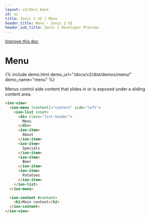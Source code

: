 ```yaml
---
layout: v2/docs_base
id: ui
title: Ionic 2 UI | Menu
header_title: Menu - Ionic 2 UI
header_sub_title: Ionic 2 Developer Preview
---
```

<div class="improve-docs">
  <a href='https://github.com/driftyco/ionic-site/edit/ionic2/docs/v2/ui/menu/index.md'>
    Improve this doc
  </a>
</div>

<h1 class="title">Menu</h1>

{% include demo.html demo_url="/docs/v2/dist/demos/menu/" demo_name="menu" %}

Menus control side content that slides in or is exposed under a sliding content area.


```html
<ion-view>
  <ion-menu [content]="content" side="left">
    <ion-list inset>
      <div class="list-header">
        Menu
      </div>
      <ion-item>
        About
      </ion-item>
      <ion-item>
        Specials
      </ion-item>
      <ion-item>
        Beer
      </ion-item>
      <ion-item>
        Potatoes
      </ion-item>
    </ion-list>
  </ion-menu>

  <ion-content #content>
    <h2>Main content</h2>
  </ion-content>
</ion-view>
```
